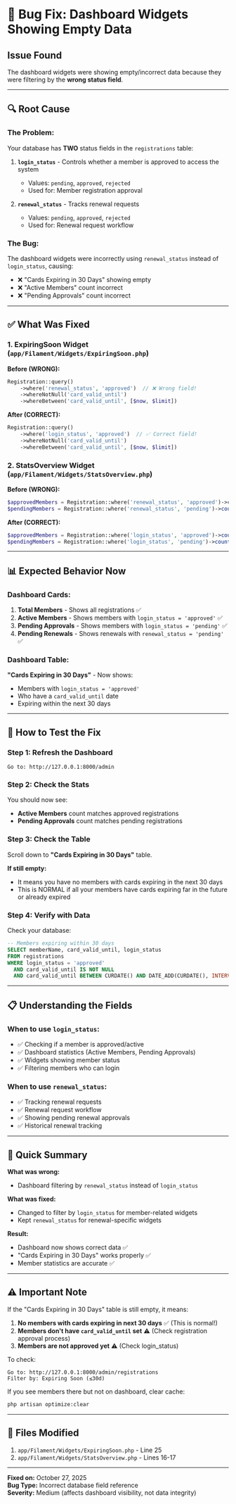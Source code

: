 # 🐛 Bug Fix: Dashboard Widgets Showing Empty Data

## Issue Found

The dashboard widgets were showing empty/incorrect data because they were filtering by the **wrong status field**.

---

## 🔍 Root Cause

### The Problem:

Your database has **TWO** status fields in the `registrations` table:

1. **`login_status`** - Controls whether a member is approved to access the system
   - Values: `pending`, `approved`, `rejected`
   - Used for: Member registration approval

2. **`renewal_status`** - Tracks renewal requests
   - Values: `pending`, `approved`, `rejected`
   - Used for: Renewal request workflow

### The Bug:

The dashboard widgets were incorrectly using `renewal_status` instead of `login_status`, causing:
- ❌ "Cards Expiring in 30 Days" showing empty
- ❌ "Active Members" count incorrect
- ❌ "Pending Approvals" count incorrect

---

## ✅ What Was Fixed

### 1. ExpiringSoon Widget (`app/Filament/Widgets/ExpiringSoon.php`)

**Before (WRONG):**
```php
Registration::query()
    ->where('renewal_status', 'approved')  // ❌ Wrong field!
    ->whereNotNull('card_valid_until')
    ->whereBetween('card_valid_until', [$now, $limit])
```

**After (CORRECT):**
```php
Registration::query()
    ->where('login_status', 'approved')  // ✅ Correct field!
    ->whereNotNull('card_valid_until')
    ->whereBetween('card_valid_until', [$now, $limit])
```

### 2. StatsOverview Widget (`app/Filament/Widgets/StatsOverview.php`)

**Before (WRONG):**
```php
$approvedMembers = Registration::where('renewal_status', 'approved')->count();  // ❌
$pendingMembers = Registration::where('renewal_status', 'pending')->count();    // ❌
```

**After (CORRECT):**
```php
$approvedMembers = Registration::where('login_status', 'approved')->count();  // ✅
$pendingMembers = Registration::where('login_status', 'pending')->count();    // ✅
```

---

## 📊 Expected Behavior Now

### Dashboard Cards:

1. **Total Members** - Shows all registrations ✅
2. **Active Members** - Shows members with `login_status = 'approved'` ✅
3. **Pending Approvals** - Shows members with `login_status = 'pending'` ✅
4. **Pending Renewals** - Shows renewals with `renewal_status = 'pending'` ✅

### Dashboard Table:

**"Cards Expiring in 30 Days"** - Now shows:
- Members with `login_status = 'approved'`
- Who have a `card_valid_until` date
- Expiring within the next 30 days

---

## 🧪 How to Test the Fix

### Step 1: Refresh the Dashboard
```
Go to: http://127.0.0.1:8000/admin
```

### Step 2: Check the Stats
You should now see:
- **Active Members** count matches approved registrations
- **Pending Approvals** count matches pending registrations

### Step 3: Check the Table
Scroll down to **"Cards Expiring in 30 Days"** table.

**If still empty:**
- It means you have no members with cards expiring in the next 30 days
- This is NORMAL if all your members have cards expiring far in the future or already expired

### Step 4: Verify with Data

Check your database:
```sql
-- Members expiring within 30 days
SELECT memberName, card_valid_until, login_status
FROM registrations
WHERE login_status = 'approved'
  AND card_valid_until IS NOT NULL
  AND card_valid_until BETWEEN CURDATE() AND DATE_ADD(CURDATE(), INTERVAL 30 DAY);
```

---

## 📋 Understanding the Fields

### When to use `login_status`:
- ✅ Checking if a member is approved/active
- ✅ Dashboard statistics (Active Members, Pending Approvals)
- ✅ Widgets showing member status
- ✅ Filtering members who can login

### When to use `renewal_status`:
- ✅ Tracking renewal requests
- ✅ Renewal request workflow
- ✅ Showing pending renewal approvals
- ✅ Historical renewal tracking

---

## 🎯 Quick Summary

**What was wrong:**
- Dashboard filtering by `renewal_status` instead of `login_status`

**What was fixed:**
- Changed to filter by `login_status` for member-related widgets
- Kept `renewal_status` for renewal-specific widgets

**Result:**
- Dashboard now shows correct data ✅
- "Cards Expiring in 30 Days" works properly ✅
- Member statistics are accurate ✅

---

## ⚠️ Important Note

If the "Cards Expiring in 30 Days" table is still empty, it means:

1. **No members with cards expiring in next 30 days** ✅ (This is normal!)
2. **Members don't have `card_valid_until` set** ⚠️ (Check registration approval process)
3. **Members are not approved yet** ⚠️ (Check login_status)

To check:
```
Go to: http://127.0.0.1:8000/admin/registrations
Filter by: Expiring Soon (≤30d)
```

If you see members there but not on dashboard, clear cache:
```bash
php artisan optimize:clear
```

---

## 🔧 Files Modified

1. `app/Filament/Widgets/ExpiringSoon.php` - Line 25
2. `app/Filament/Widgets/StatsOverview.php` - Lines 16-17

---

**Fixed on:** October 27, 2025  
**Bug Type:** Incorrect database field reference  
**Severity:** Medium (affects dashboard visibility, not data integrity)

